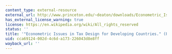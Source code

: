 ```yaml
---
content_type: external-resource
external_url: http://www.princeton.edu/~deaton/downloads/Econometric_Issues_for_Tax_Design_in_Developing_Countries.pdf
has_external_license_warning: true
license: https://en.wikipedia.org/wiki/All_rights_reserved
status: ''
title: '"Econometric Issues in Tax Design for Developing Countries." (PDF)'
uid: cca69124-002d-4c6d-a173-226043d8e8ff
wayback_url: ''
---
```

